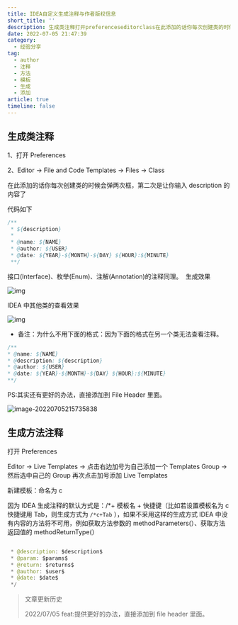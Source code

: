 ```yaml
---
title: IDEA自定义生成注释与作者版权信息
short_title: ''
description: 生成类注释打开preferenceseditorclass在此添加的话你每次创建类的时候会弹两次框第二次是让你输入description的内容了代码如下{description}@name_{name}@author_{user}@date_{year}{month}{day}{hour}_{minute}接口(interface)枚举(enum)注解(annotation)的注释同理。生成效果idea中其他类的查看效果备注_为什么不用下面的格式_因为下面的格式在另一个类无法查看注释。@name_{nam
date: 2022-07-05 21:47:39
category:
  - 经验分享
tag:
  - author
  - 注释
  - 方法
  - 模板
  - 生成
  - 添加
article: true
timeline: false
---
```

## 生成类注释

1、打开 Preferences

2、Editor -> File and Code Templates -> Files -> Class

在此添加的话你每次创建类的时候会弹两次框，第二次是让你输入 description 的内容了

代码如下

```java
/**
 * ${description}
 *
 * @name: ${NAME}
 * @author: ${USER}
 * @date: ${YEAR}-${MONTH}-${DAY} ${HOUR}:${MINUTE}
 **/
```

接口(Interface)、枚举(Enum)、注解(Annotation)的注释同理。  生成效果

![img](https://img1.terwergreen.com/20220705214622.jpeg)

IDEA 中其他类的查看效果

![img](https://img1.terwergreen.com/20220705214711.jpeg)

* 备注：为什么不用下面的格式：因为下面的格式在另一个类无法查看注释。

```java
/**
* @name: ${NAME}
* @description: ${description}
* @author: ${USER}
* @date: ${YEAR}-${MONTH}-${DAY} ${HOUR}:${MINUTE}
**/
```

PS:其实还有更好的办法，直接添加到 File Header 里面。

![image-20220705215735838](https://img1.terwergreen.com/20220705215736.png)

## 生成方法注释

打开 Preferences

Editor -> Live Templates -> 点击右边加号为自己添加一个 Templates Group -> 然后选中自己的 Group 再次点击加号添加 Live Templates

新建模板：命名为 c

因为 IDEA 生成注释的默认方式是：/*+ 模板名 + 快捷键（比如若设置模板名为 c 快捷键用 Tab，则生成方式为 `/*c+Tab` ），如果不采用这样的生成方式 IDEA 中没有内容的方法将不可用，例如获取方法参数的 methodParameters(）、获取方法返回值的 methodReturnType(）

```java

 * @description: $description$
 * @param: $params$
 * @return: $returns$
 * @author: $user$
 * @date: $date$
 */
```

> 文章更新历史
>
> 2022/07/05 feat:提供更好的办法，直接添加到 file header 里面。

‍